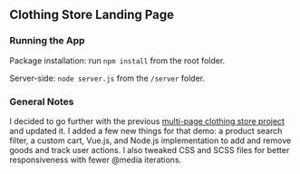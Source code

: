 ## Clothing Store Landing Page

### Running the App

Package installation: run `npm install` from the root folder.

Server-side: `node server.js` from the `/server` folder.

### General Notes

I decided to go further with the previous [multi-page clothing store project](https://github.com/eagrigorev/clothing-store-template) and updated it. I added a few new things for that demo: a product search filter, a custom cart, Vue.js, and Node.js implementation to add and remove goods and track user actions. I also tweaked CSS and SCSS files for better responsiveness with fewer @media iterations.
